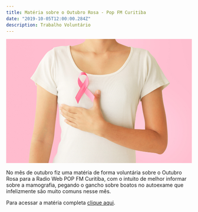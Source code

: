 ```yaml
---
title: Matéria sobre o Outubro Rosa - Pop FM Curitiba
date: "2019-10-05T12:00:00.284Z"
description: Trabalho Voluntário
---
```


![Outubro Rosa](./outubro-rosa-2019.jpg)

No mês de outubro fiz uma matéria de forma voluntária sobre o Outubro Rosa para a Radio Web POP FM Curitiba, com o intuito de melhor informar sobre a mamografia, pegando o gancho sobre boatos no autoexame que infelizmente são muito comuns nesse mês.

Para acessar a matéria completa [clique aqui](https://popfm.vipfm.net/noticias/outubro-rosa-a-mamografia-ainda-e-o-mais-indicado-para-detectar-o-cancer-afirma-ministerio-da-saude?fbclid=IwAR2asB3UkWQzC2OBETf33iN8Tc0LQMGiQB-dxfjEllXi3FNqFWzqHbtdE78).
